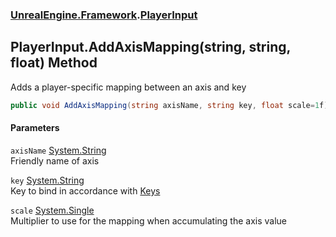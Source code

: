 ### [UnrealEngine.Framework](./UnrealEngine-Framework.md 'UnrealEngine.Framework').[PlayerInput](./PlayerInput.md 'UnrealEngine.Framework.PlayerInput')
## PlayerInput.AddAxisMapping(string, string, float) Method
Adds a player-specific mapping between an axis and key  
```csharp
public void AddAxisMapping(string axisName, string key, float scale=1f);
```
#### Parameters
<a name='UnrealEngine-Framework-PlayerInput-AddAxisMapping(string_string_float)-axisName'></a>
`axisName` [System.String](https://docs.microsoft.com/en-us/dotnet/api/System.String 'System.String')  
Friendly name of axis  
  
<a name='UnrealEngine-Framework-PlayerInput-AddAxisMapping(string_string_float)-key'></a>
`key` [System.String](https://docs.microsoft.com/en-us/dotnet/api/System.String 'System.String')  
Key to bind in accordance with [Keys](./Keys.md 'UnrealEngine.Framework.Keys')  
  
<a name='UnrealEngine-Framework-PlayerInput-AddAxisMapping(string_string_float)-scale'></a>
`scale` [System.Single](https://docs.microsoft.com/en-us/dotnet/api/System.Single 'System.Single')  
Multiplier to use for the mapping when accumulating the axis value  
  
